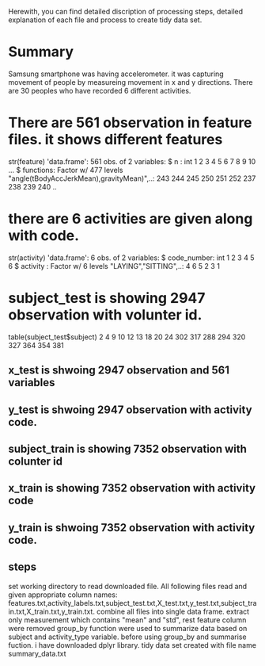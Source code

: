 Herewith, you can find detailed discription of processing steps, detailed explanation of each file and process to create tidy data set. 
# Summary
Samsung smartphone was having accelerometer. it was capturing movement of people by measureing movement in x and y directions. There are 30 peoples who have recorded 6 different activities.

# There are 561 observation in feature files. it shows different features 
str(feature)
'data.frame':	561 obs. of  2 variables:
 $ n        : int  1 2 3 4 5 6 7 8 9 10 ...
 $ functions: Factor w/ 477 levels "angle(tBodyAccJerkMean),gravityMean)",..: 243 244 245 250 251 252 237 238 239 240 ..
# there are 6 activities are given along with code.
 str(activity)
'data.frame':	6 obs. of  2 variables:
 $ code_number: int  1 2 3 4 5 6
 $ activity   : Factor w/ 6 levels "LAYING","SITTING",..: 4 6 5 2 3 1
# subject_test is showing 2947 observation with volunter id.
table(subject_test$subject)
  2   4   9  10  12  13  18  20  24 
302 317 288 294 320 327 364 354 381 
## x_test is shwoing 2947 observation and 561 variables
## y_test is shwoing 2947 observation with activity code.
## subject_train is showing 7352 observation with colunter id
## x_train is showing 7352 observation with activity code
## y_train is shwoing 7352 observation with activity code.

## steps
set working directory to read downloaded file.
All following files read and given appropriate column names: features.txt,activity_labels.txt,subject_test.txt,X_test.txt,y_test.txt,subject_train.txt,X_train.txt,y_train.txt.
combine all files into single data frame.
extract only measurement which contains "mean" and "std", rest feature column were removed
group_by function were used to summarize data based on subject and activity_type variable. before using group_by and summarise fuction. i have downloaded dplyr library.
tidy data set created with file name summary_data.txt


